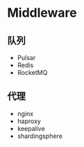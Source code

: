 # Middleware

## 队列
- Pulsar
- Redis
- RocketMQ

## 代理
- nginx
- haproxy
- keepalive 
- shardingsphere